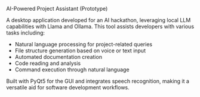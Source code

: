 AI-Powered Project Assistant (Prototype)

A desktop application developed for an AI hackathon, leveraging local LLM capabilities with Llama and Ollama. This tool assists developers with various tasks including:

- Natural language processing for project-related queries
- File structure generation based on voice or text input
- Automated documentation creation
- Code reading and analysis
- Command execution through natural language

Built with PyQt5 for the GUI and integrates speech recognition, making it a versatile aid for software development workflows.

